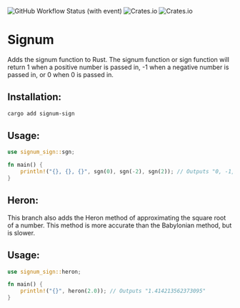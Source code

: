 ![GitHub Workflow Status (with event)](https://img.shields.io/github/actions/workflow/status/mangopanda455/signum/.github%2Fworkflows%2Frust.yml)
![Crates.io](https://img.shields.io/crates/d/signum-sign)
![Crates.io](https://img.shields.io/crates/v/signum-sign)
# Signum
Adds the signum function to Rust. The signum function or sign function will return 1 when a positive number is passed in, -1 when a negative number is passed in, or 0 when 0 is passed in.

## Installation:
```sh
cargo add signum-sign
```

## Usage:
```rust
use signum_sign::sgn;

fn main() {
    println!("{}, {}, {}", sgn(0), sgn(-2), sgn(2)); // Outputs "0, -1, 1"
}
```

## Heron:
This branch also adds the Heron method of approximating the square root of a number. This method is more accurate than the Babylonian method, but is slower.

## Usage:
```rust
use signum_sign::heron;

fn main() {
    println!("{}", heron(2.0)); // Outputs "1.414213562373095"
}
```

